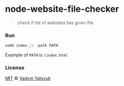 # node-website-file-checker
> check if list of websites has given file

### Run

```js
node index.js -path PATH
```
Example of ```PATH``` is ```/index.html```


### License

[MIT](https://tldrlegal.com/license/mit-license) © [Vadym Yatsyuk](https://github.com/vadimdez)
